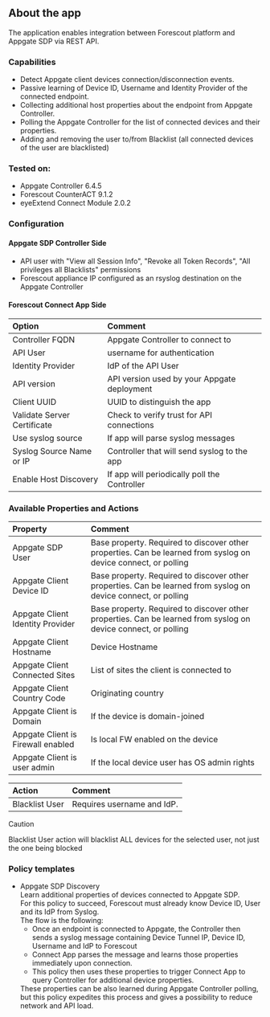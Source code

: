 ## About the app

The application enables integration between Forescout platform and Appgate SDP via REST API.

### Capabilities
- Detect Appgate client devices connection/disconnection events.
- Passive learning of Device ID, Username and Identity Provider of the connected endpoint.
- Collecting additional host properties about the endpoint from Appgate Controller.
- Polling the Appgate Controller for the list of connected devices and their properties.
- Adding and removing the user to/from Blacklist (all connected devices of the user are blacklisted)

### Tested on:
- Appgate Controller 6.4.5
- Forescout CounterACT 9.1.2
- eyeExtend Connect Module 2.0.2

### Configuration

#### Appgate SDP Controller Side
- API user with "View all Session Info", "Revoke all Token Records", "All privileges all Blacklists" permissions
- Forescout appliance IP configured as an rsyslog destination on the Appgate Controller

#### Forescout Connect App Side
| Option                                   | Comment                                      |
|:-----------------------------------------|:-------------------------------------------  |
| Controller FQDN                          | Appgate Controller to connect to             |
| API User                                 | username for authentication                  |
| Identity Provider                        | IdP of the API User                          |
| API version                              | API version used by your Appgate deployment  |
| Client UUID                              | UUID to distinguish the app                  |
| Validate Server Certificate              | Check to verify trust for API connections    |
| Use syslog source                        | If app will parse syslog messages            |
| Syslog Source Name or IP                 | Controller that will send syslog to the app  |
| Enable Host Discovery                    | If app will periodically poll the Controller |

### Available Properties and Actions

| Property                                 | Comment                                      |
|:-----------------------------------------|:-------------------------------------------  |
| Appgate SDP User                         | Base property. Required to discover other properties. Can be learned from syslog on device connect, or polling |
| Appgate Client Device ID                 | Base property. Required to discover other properties. Can be learned from syslog on device connect, or polling |
| Appgate Client Identity Provider         | Base property. Required to discover other properties. Can be learned from syslog on device connect, or polling |
| Appgate Client Hostname                  | Device Hostname                              |
| Appgate Client Connected Sites           | List of sites the client is connected to     |
| Appgate Client Country Code              | Originating country                          |
| Appgate Client is Domain                 | If the device is domain-joined               |
| Appgate Client is Firewall enabled       | Is local FW enabled on the device            |
| Appgate Client is user admin             | If the local device user has OS admin rights |

| Action                                   | Comment                                      |
|:-----------------------------------------|:-------------------------------------------  |
| Blacklist User                           | Requires username and IdP.                    |

> [!CAUTION]
> Blacklist User action will blacklist ALL devices for the selected user, not just the one being blocked

### Policy templates

- Appgate SDP Discovery<br>
  Learn additional properties of devices connected to Appgate SDP.<br>
  For this policy to succeed, Forescout must already know Device ID, User and its IdP from Syslog. <br>
  The flow is the following:<br>
  <ul><li>Once an endpoint is connected to Appgate, the Controller then sends a syslog message containing Device Tunnel IP, Device ID, Username and IdP to Forescout</li>
  <li>Connect App parses the message and learns those properties immediately upon connection.</li>
  <li>This policy then uses these properties to trigger Connect App to query Controller for additional device properties.</ul>
  These properties can be also learned during Appgate Controller polling, but this policy expedites this process and gives a possibility to reduce network and API load.
